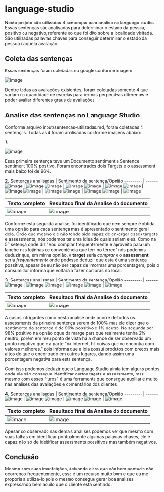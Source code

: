 # language-studio

Neste projeto são utilizadas 4 sentenças para analise no languege studio. Essas sentenças são analisadas para determinar o estado da pessoa, positivo ou negativo, referente ao que foi dito sobre a localidade visitada. São utilizadas palavras chaves para conseguir determinar o estado da pessoa naquela avaliação.

## Coleta das sentenças

Essas sentenças foram coletadas no google conforme imagem:

![image](https://github.com/user-attachments/assets/d2cd89a0-6552-4424-8b7b-410c818a99b5)

Dentre todas as avaliações existentes, foram coletadas somente 4 que variam na quantidade de estrelas para termos perpectivas diferentes e poder avaliar diferentes graus de avaliações.

## Analise das sentenças no Language Studio

Conforme arquivo input/sentencas-utilizadas.md, foram coletadas 4 sentenças. Todas as 4 foram analisadas conforme imagens abaixo:

**1.**

![image](https://github.com/user-attachments/assets/56329b24-516d-4df7-84f5-6b41403d0483)

Essa primeira sentença teve um Documento sentiment e Sentence sentiment 100% positivo. Foram encontrados dois Targets e o assessment mais baixo foi de 96%.

**2.**
Sentenças analisadas | Sentimento da sentença/Opnião
--------- | ------
![image](https://github.com/user-attachments/assets/a0c4aaaf-3627-49cc-a408-33fea8357f8d) | ![image](https://github.com/user-attachments/assets/19ed5b13-8115-4129-b8de-1e881067d547)
![image](https://github.com/user-attachments/assets/9a6c6602-8c30-4d05-9eec-9322136e53c6) | ![image](https://github.com/user-attachments/assets/b974356d-e605-4535-98c8-5ade7935a00b)
![image](https://github.com/user-attachments/assets/c4ace5e6-f389-4a7f-a766-69915f2c58cf) | ![image](https://github.com/user-attachments/assets/db6d38f3-b454-4a92-b697-6d80109ef255)
![image](https://github.com/user-attachments/assets/ab718ef5-767f-407e-bf28-b62de6da9e18) | ![image](https://github.com/user-attachments/assets/bf233a5e-5f97-4919-9559-3f357a39f11d)
![image](https://github.com/user-attachments/assets/fb1a3724-5b7e-4c0a-9be9-bf4051ddeaf4) | ![image](https://github.com/user-attachments/assets/1a24e1ea-7547-4b4d-b550-e18da89329fb)
![image](https://github.com/user-attachments/assets/41b6162f-467e-48d6-b29e-0109bab7d1b9) | ![image](https://github.com/user-attachments/assets/ba6beabb-72ed-4d6f-8f66-a9697d71690f)
![image](https://github.com/user-attachments/assets/4076e0ad-5956-49bc-8ee6-3275d3e131fa) | ![image](https://github.com/user-attachments/assets/29649fd4-c112-486f-bcec-b839cf14326e)

Texto completo | Resultado final da Analise do documento
--------- | ------
![image](https://github.com/user-attachments/assets/6d876b4d-1be7-4d37-8494-5d1af0fa95d2) | ![image](https://github.com/user-attachments/assets/a86fc213-0f09-48de-bdf5-c0e339636d30)

Conforme esta segunda analise, foi identificado que nem sempre é obtida uma opnião para cada sentença mas é apresentado o sentimento geral dela. Creio que mesmo ele não tendo sido capaz de enxergar esses targets e assessments, nós podemos ter uma idiea de quais seriam eles. Como na 5° setença onde diz "Vou comprar frequentemente e aproveito para um lanche nas lojinhas de conveniência que tem no térreo" nós podemos deduzir que, em minha opnião, o **target** seria *comprar* e o **assessment** seria *frequentemente* onde podesse deduzir que esta é uma sentença possitiva, apesar de eu não ser capaz de informar uma porcentagem, pois o consumidor informa que voltará a fazer compras no local.

**3.**
Sentenças analisadas | Sentimento da sentença/Opnião
--------- | ------
![image](https://github.com/user-attachments/assets/67075c80-df38-4c11-b240-3c033f6d548a) | ![image](https://github.com/user-attachments/assets/09b49cc7-ba3f-40ef-bb0c-ce614d6ced61)
![image](https://github.com/user-attachments/assets/f9801567-f384-4be8-b06b-ca3a210315d1) | ![image](https://github.com/user-attachments/assets/d2c8b849-365b-413f-a077-f56ccb5d37b2)
![image](https://github.com/user-attachments/assets/470416aa-db7f-4b7a-8722-e4b6bd36bf41) | ![image](https://github.com/user-attachments/assets/3620e511-f178-451a-94a6-9b1b030d3b43)

Texto completo | Resultado final da Analise do documento
--------- | ------
![image](https://github.com/user-attachments/assets/e83b9735-2b86-485c-80f6-0f31fefe7182) | ![image](https://github.com/user-attachments/assets/e5babbab-8c12-4559-9c9a-b300022db9fd)

A casos intrigantes como nesta analise onde ocorre de todos os assessments da primeira sentença serem de 100% mas ele dizer que o sentimento da sentença é de 99% possitivo e 1% neutro. Na segunda ser 98% positivo na opnião oque da marge para que realmente tenha 2% neutro, porém em meu ponto de vista há a chance de ser observado um ponto negativo que é a parte "na Internet, há coisas que vc encontra com valores melhores." pois informa que a loja possuí produtos com preços mais altos do que o encontrado em outros lugares, dando assim uma porcentagem negativa para esta sentença.

Com isso podemos deduzir que o Language Studio ainda tem alguns pontos onde ele não consegue identificar certos tagets e assessments, mas mesmo com esses "furos" é uma ferramenta que consegue auxiliar e muito nas analises das avaliações e comentários dos clientes.

**4.**
Sentenças analisadas | Sentimento da sentença/Opnião
--------- | ------
![image](https://github.com/user-attachments/assets/4da9dcb5-7e66-4190-b674-917bf8adef5d) | ![image](https://github.com/user-attachments/assets/8b9228c8-1049-4cff-affa-1b562fbb0a3b)
![image](https://github.com/user-attachments/assets/6b7014de-af7f-4b48-ab86-944bb2d069a3) | ![image](https://github.com/user-attachments/assets/9ec15d36-da47-4d68-9e49-64ae85c3518c)
![image](https://github.com/user-attachments/assets/cd5d351c-2c42-4f9e-894d-7bf4dc7a5daf) | ![image](https://github.com/user-attachments/assets/7f79e5b5-9fd6-4929-8ddb-ac9dff59179e)

Texto completo | Resultado final da Analise do documento
--------- | ------
![image](https://github.com/user-attachments/assets/6df28228-5967-4e0f-954d-8729c7cedbe7) | ![image](https://github.com/user-attachments/assets/f1d1e748-c627-4816-80d4-0685e7351a12)

Apesar do observado nas demais analises podemos ver que mesmo com suas falhas em identificar pontualmente algumas palavras chaves, ele é capaz não só de ideitificar assessments possitivos mas também negativos.

## Conclusão
Mesmo com suas impefeições, deixando claro que são bem pontuais não ocorrendo frequentemente, esse é um recurso muito bom e que eu me proporia a utiliza-lo pois o mesmo consegue gerar boa analises expressando bem aquilo que o cliente esta sentindo.
